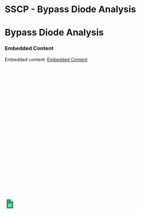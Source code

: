 # SSCP - Bypass Diode Analysis

# Bypass Diode Analysis

[](https://docs.google.com/spreadsheets/d/1qlaERltNY3ATFrNyk0dZ0iQGx8SDQoO0jNNbbcuDR7E/edit)

### Embedded Content

Embedded content: [Embedded Content]()

<iframe width="100%" height="400" src="" frameborder="0"></iframe>

![](../../../../../assets/sheets_32dp.png)

